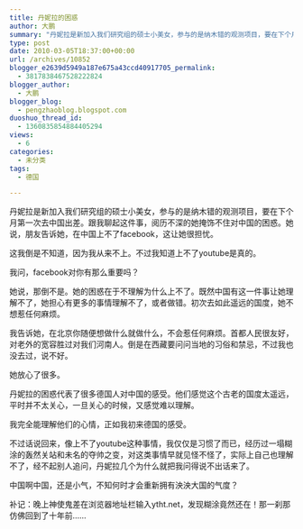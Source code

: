 ```yaml
---
title: 丹妮拉的困惑
author: 大鹏
summary: "丹妮拉是新加入我们研究组的硕士小美女，参与的是纳木错的观测项目，要在下个月第一次去中国出差。跟我聊起这件事，阅历不深的她掩饰不住对中国的困惑。她说，朋友告诉她，在中国上不了facebook，这让她很担忧。"
type: post
date: 2010-03-05T18:37:00+00:00
url: /archives/10852
blogger_e2639d5949a187e675a43ccd40917705_permalink:
  - 3817838467528222824
blogger_author:
  - 大鹏
blogger_blog:
  - pengzhaoblog.blogspot.com
duoshuo_thread_id:
  - 1360835854884405294
views:
  - 6
categories:
  - 未分类
tags:
  - 德国

---
```

丹妮拉是新加入我们研究组的硕士小美女，参与的是纳木错的观测项目，要在下个月第一次去中国出差。跟我聊起这件事，阅历不深的她掩饰不住对中国的困惑。她说，朋友告诉她，在中国上不了facebook，这让她很担忧。

这我倒是不知道，因为我从来不上。不过我知道上不了youtube是真的。

我问，facebook对你有那么重要吗？

她说，那倒不是。她的困惑在于不理解为什么上不了。既然中国有这一件事让她理解不了，她担心有更多的事情理解不了，或者做错。初次去如此遥远的国度，她不想惹任何麻烦。

我告诉她，在北京你随便想做什么就做什么，不会惹任何麻烦。首都人民很友好，对老外的宽容胜过对我们河南人。倒是在西藏要问问当地的习俗和禁忌，不过我也没去过，说不好。

她放心了很多。

丹妮拉的困惑代表了很多德国人对中国的感受。他们感觉这个古老的国度太遥远，平时并不太关心，一旦关心的时候，又感觉难以理解。

我完全能理解他们的心情，正如我初来德国的感受。

不过话说回来，像上不了youtube这种事情，我仅仅是习惯了而已，经历过一塌糊涂的轰然关站和未名的夺帅之变，对这类事情早就见怪不怪了，实际上自己也理解不了，经不起别人追问，丹妮拉几个为什么就把我问得说不出话来了。

中国啊中国，还是小气，不知何时才会重新拥有泱泱大国的气度？<span></p> 

<p>
  补记：晚上神使鬼差在浏览器地址栏输入ytht.net，发现糊涂竟然还在！那一刹那仿佛回到了十年前……
</p>

<p>
  <a HREF="https://gsqqvq.bay.livefilestore.com/y1mt9TNQso5wV-U_Eb_xlLRupOFo1w4HIe8iEj9F2b17UfpH02cQfkOJFfLfV_pwfLRoOdE6ByJCHO-0hZLAdzzVXwWkQPu4MsS1IHjhfJu3D-ZpQoZK2PMX1e3ot-wXaMv1evNvtgjzHTFm8mPX4qOKA/ytht.jpg" TARGET="_blank" REL="WLPP;url=https://gsqqvq.bay.livefilestore.com/y1mt9TNQso5wV-U_Eb_xlLRupOFo1w4HIe8iEj9F2b17UfpH02cQfkOJFfLfV_pwfLRoOdE6ByJCHO-0hZLAdzzVXwWkQPu4MsS1IHjhfJu3D-ZpQoZK2PMX1e3ot-wXaMv1evNvtgjzHTFm8mPX4qOKA/ytht.jpg"><br /><img SRC="https://gsqqvq.bay.livefilestore.com/y1mt9TNQso5wV-U_Eb_xlLRupOFo1w4HIe8iEj9F2b17UfpH02cQfkOJFfLfV_pwfLRoOdE6ByJCHO-0hZLAdzzVXwWkQPu4MsS1IHjhfJu3D-ZpQoZK2PMX1e3ot-wXaMv1evNvtgjzHTFm8mPX4qOKA/ytht.jpg" ALT="" /></a></span><span><a HREF="https://gsqqvq.bay.livefilestore.com/y1mt9TNQso5wV_Pt3uyPud4J_hRDErm4CFknt2cj5o89w-qWIroOnPybfGrDBfGfhp6j69FCnYgWDDwGgGn3oqm7_GDsIn63H1koMy4qr9eZKSr7dez7T6LqJ6_wLPpRjUxR36TxDTYz70Q2rN90Ck8Gw/facebook.gif" TARGET="_blank" REL="WLPP;url=https://gsqqvq.bay.livefilestore.com/y1mt9TNQso5wV_Pt3uyPud4J_hRDErm4CFknt2cj5o89w-qWIroOnPybfGrDBfGfhp6j69FCnYgWDDwGgGn3oqm7_GDsIn63H1koMy4qr9eZKSr7dez7T6LqJ6_wLPpRjUxR36TxDTYz70Q2rN90Ck8Gw/facebook.gif"><img SRC="https://gsqqvq.bay.livefilestore.com/y1mt9TNQso5wV_Pt3uyPud4J_hRDErm4CFknt2cj5o89w-qWIroOnPybfGrDBfGfhp6j69FCnYgWDDwGgGn3oqm7_GDsIn63H1koMy4qr9eZKSr7dez7T6LqJ6_wLPpRjUxR36TxDTYz70Q2rN90Ck8Gw/facebook.gif" ALT="" /></a></span><span></p> 
  
  <p>
    <a HREF="https://gsqqvq.bay.livefilestore.com/y1mlQwx4Cqq6jMF9oUVBqy4PVrGNcid-Whc1qNfMY2h6qrbgmkVkgp-cQ58LN611-bl9xrPmgf0VST4mS43NSs5tDPmHaioSSXpBMGv-ZZoXo7-pmPVNQ1Z4EiPmV1QYDVtJh66evLzjIqJhC-sNLPGjw/youtube.jpeg" TARGET="_blank" REL="WLPP;url=https://gsqqvq.bay.livefilestore.com/y1mlQwx4Cqq6jMF9oUVBqy4PVrGNcid-Whc1qNfMY2h6qrbgmkVkgp-cQ58LN611-bl9xrPmgf0VST4mS43NSs5tDPmHaioSSXpBMGv-ZZoXo7-pmPVNQ1Z4EiPmV1QYDVtJh66evLzjIqJhC-sNLPGjw/youtube.jpeg"><br /><img SRC="https://gsqqvq.bay.livefilestore.com/y1mlQwx4Cqq6jMF9oUVBqy4PVrGNcid-Whc1qNfMY2h6qrbgmkVkgp-cQ58LN611-bl9xrPmgf0VST4mS43NSs5tDPmHaioSSXpBMGv-ZZoXo7-pmPVNQ1Z4EiPmV1QYDVtJh66evLzjIqJhC-sNLPGjw/youtube.jpeg" ALT="" /></a>
  </p>
  
  <p>
    </span><span><a HREF="https://gsqqvq.bay.livefilestore.com/y1mlQwx4Cqq6jOGK3nejOFb5w1QY3bc1RKSQsRPwz44Dem3XSvnuh9yIYXv_x5vunXBzEaqcNf4NFU2uBngKAFRCJ9ZFzweVpzs5WILiX8xKP4vd_oUM66In0QCkybpHdHasc6ewVa-hvrQfDgN8B7yjQ/google-china.png" TARGET="_blank" REL="WLPP;url=https://gsqqvq.bay.livefilestore.com/y1mlQwx4Cqq6jOGK3nejOFb5w1QY3bc1RKSQsRPwz44Dem3XSvnuh9yIYXv_x5vunXBzEaqcNf4NFU2uBngKAFRCJ9ZFzweVpzs5WILiX8xKP4vd_oUM66In0QCkybpHdHasc6ewVa-hvrQfDgN8B7yjQ/google-china.png"><img SRC="https://gsqqvq.bay.livefilestore.com/y1mlQwx4Cqq6jOGK3nejOFb5w1QY3bc1RKSQsRPwz44Dem3XSvnuh9yIYXv_x5vunXBzEaqcNf4NFU2uBngKAFRCJ9ZFzweVpzs5WILiX8xKP4vd_oUM66In0QCkybpHdHasc6ewVa-hvrQfDgN8B7yjQ/google-china.png" ALT="" /></a></span>
  </p>
  
  <p>
    </div>
  </p>
